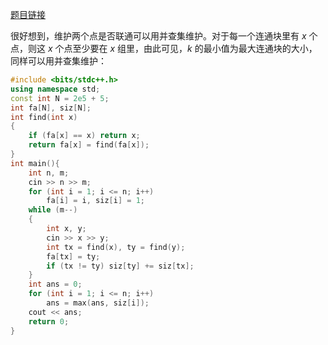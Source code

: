 [题目链接](https://www.luogu.com.cn/problem/AT_abc177_d)

很好想到，维护两个点是否联通可以用并查集维护。对于每一个连通块里有 $x$ 个点，则这 $x$ 个点至少要在 $x$ 组里，由此可见，$k$ 的最小值为最大连通块的大小，同样可以用并查集维护：

```cpp
#include <bits/stdc++.h>
using namespace std;
const int N = 2e5 + 5;
int fa[N], siz[N];
int find(int x)
{
	if (fa[x] == x) return x;
	return fa[x] = find(fa[x]);
}
int main(){
	int n, m;
	cin >> n >> m;
	for (int i = 1; i <= n; i++)
		fa[i] = i, siz[i] = 1;
	while (m--)
	{
		int x, y;
		cin >> x >> y;
		int tx = find(x), ty = find(y);
		fa[tx] = ty;
		if (tx != ty) siz[ty] += siz[tx];
	}
	int ans = 0;
	for (int i = 1; i <= n; i++)
		ans = max(ans, siz[i]);
	cout << ans;
	return 0;
}

```
